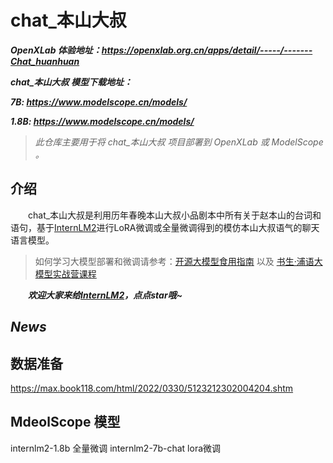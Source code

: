 # chat_本山大叔

***OpenXLab 体验地址：https://openxlab.org.cn/apps/detail/-----/-------Chat_huanhuan***

***chat_本山大叔 模型下载地址：***

***7B: https://www.modelscope.cn/models/***

***1.8B: https://www.modelscope.cn/models/***

> *此仓库主要用于将 chat_本山大叔 项目部署到 OpenXLab 或 ModelScope 。*


## 介绍

&emsp;&emsp;chat_本山大叔是利用历年春晚本山大叔小品剧本中所有关于赵本山的台词和语句，基于[InternLM2](https://github.com/InternLM/InternLM.git)进行LoRA微调或全量微调得到的模仿本山大叔语气的聊天语言模型。


> 如何学习大模型部署和微调请参考：[开源大模型食用指南](https://github.com/datawhalechina/self-llm.git) 以及 [书生·浦语大模型实战营课程](https://github.com/InternLM/tutorial.git)

&emsp;&emsp;***欢迎大家来给[InternLM2](https://github.com/InternLM/InternLM.git)，点点star哦~***

## *News*


## 数据准备
https://max.book118.com/html/2022/0330/5123212302004204.shtm


## MdeolScope 模型
internlm2-1.8b 全量微调
internlm2-7b-chat lora微调

